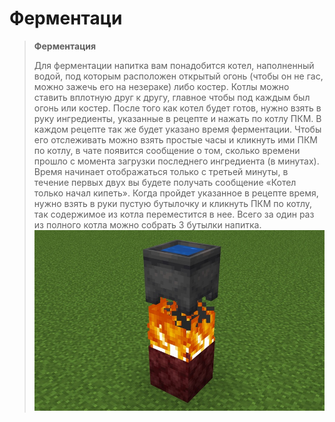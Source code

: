 # Ферментаци

> **Ферментация**
>
> Для ферментации напитка вам понадобится котел, наполненный водой, под которым расположен открытый огонь (чтобы он не гас, можно зажечь его на незераке) либо костер. Котлы можно ставить вплотную друг к другу, главное чтобы под каждым был огонь или костер. После того как котел будет готов, нужно взять в руку ингредиенты, указанные в рецепте и нажать по котлу ПКМ. В каждом рецепте так же будет указано время ферментации. Чтобы его отслеживать можно взять простые часы и кликнуть ими ПКМ по котлу, в чате появится сообщение о том, сколько времени прошло с момента загрузки последнего ингредиента (в минутах). Время начинает отображаться только с третьей минуты, в течение первых двух вы будете получать сообщение «Котел только начал кипеть». Когда пройдет указанное в рецепте время, нужно взять в руки пустую бутылочку и кликнуть ПКМ по котлу, так содержимое из котла переместится в нее. Всего за один раз из полного котла можно собрать 3 бутылки напитка.\
> ![](<../.gitbook/assets/image (1).png>)

